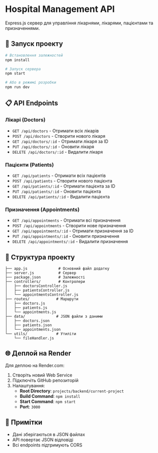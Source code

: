 # Hospital Management API

Express.js сервер для управління лікарнями, лікарями, пацієнтами та призначеннями.

## 🚀 Запуск проекту

```bash
# Встановлення залежностей
npm install

# Запуск сервера
npm start

# Або в режимі розробки
npm run dev
```

## 📋 API Endpoints

### Лікарі (Doctors)
- `GET /api/doctors` - Отримати всіх лікарів
- `POST /api/doctors` - Створити нового лікаря
- `GET /api/doctors/:id` - Отримати лікаря за ID
- `PUT /api/doctors/:id` - Оновити лікаря
- `DELETE /api/doctors/:id` - Видалити лікаря

### Пацієнти (Patients)
- `GET /api/patients` - Отримати всіх пацієнтів
- `POST /api/patients` - Створити нового пацієнта
- `GET /api/patients/:id` - Отримати пацієнта за ID
- `PUT /api/patients/:id` - Оновити пацієнта
- `DELETE /api/patients/:id` - Видалити пацієнта

### Призначення (Appointments)
- `GET /api/appointments` - Отримати всі призначення
- `POST /api/appointments` - Створити нове призначення
- `GET /api/appointments/:id` - Отримати призначення за ID
- `PUT /api/appointments/:id` - Оновити призначення
- `DELETE /api/appointments/:id` - Видалити призначення

## 📁 Структура проекту

```
├── app.js              # Основний файл додатку
├── server.js           # Сервер
├── package.json        # Залежності
├── controllers/        # Контролери
│   ├── doctorsController.js
│   ├── patientsController.js
│   └── appointmentsController.js
├── routes/            # Маршрути
│   ├── doctors.js
│   ├── patients.js
│   └── appointments.js
├── data/              # JSON файли з даними
│   ├── doctors.json
│   ├── patients.json
│   └── appointments.json
└── utils/             # Утиліти
    └── fileHandler.js
```

## 🌐 Деплой на Render

Для деплою на Render.com:
1. Створіть новий Web Service
2. Підключіть GitHub репозиторій
3. Налаштування:
   - **Root Directory**: `projects/backend/current-project`
   - **Build Command**: `npm install`
   - **Start Command**: `npm start`
   - **Port**: `3000`

## 📝 Примітки

- Дані зберігаються в JSON файлах
- API повертає JSON відповіді
- Всі endpoints підтримують CORS 